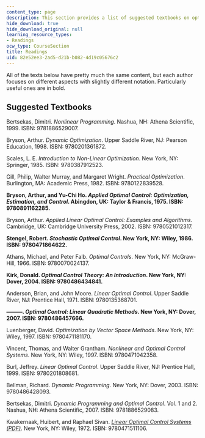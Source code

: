 ```yaml
---
content_type: page
description: This section provides a list of suggested textbooks on optimal control.
hide_download: true
hide_download_original: null
learning_resource_types:
- Readings
ocw_type: CourseSection
title: Readings
uid: 82e52ee3-2ad5-d21b-b082-4d19c05676c2
---
```


All of the texts below have pretty much the same content, but each author focuses on different aspects with slightly different notation. Particularly useful ones are in bold.

Suggested Textbooks
-------------------

Bertsekas, Dimitri. _Nonlinear Programming_. Nashua, NH: Athena Scientific, 1999. ISBN: 9781886529007.

Bryson, Arthur. _Dynamic Optimization_. Upper Saddle River, NJ: Pearson Education, 1998. ISBN: 9780201361872.

Scales, L. E. _Introduction to Non-Linear Optimization_. New York, NY: Springer, 1985. ISBN: 9780387912523.

Gill, Philip, Walter Murray, and Margaret Wright. _Practical Optimization_. Burlington, MA: Academic Press, 1982. ISBN: 9780122839528.

**Bryson, Arthur, and Yu-Chi Ho. _Applied Optimal Control: Optimization, Estimation, and Control_. Abingdon, UK: Taylor & Francis, 1975. ISBN: 9780891162285.**

Bryson, Arthur. _Applied Linear Optimal Control: Examples and Algorithms_. Cambridge, UK: Cambridge University Press, 2002. ISBN: 9780521012317.

**Stengel, Robert. _Stochastic Optimal Control_. New York, NY: Wiley, 1986. ISBN: 9780471864622.**

Athans, Michael, and Peter Falb. _Optimal Controls_. New York, NY: McGraw-Hill, 1966. ISBN: 9780070024137.

**Kirk, Donald. _Optimal Control Theory: An Introduction_. New York, NY: Dover, 2004. ISBN: 9780486434841.**

Anderson, Brian, and John Moore. _Linear Optimal Control_. Upper Saddle River, NJ: Prentice Hall, 1971. ISBN: 9780135368701.

**———. _Optimal Control: Linear Quadratic Methods_. New York, NY: Dover, 2007. ISBN: 9780486457666.**

Luenberger, David. _Optimization by Vector Space Methods_. New York, NY: Wiley, 1997. ISBN: 9780471181170.

Vincent, Thomas, and Walter Grantham. _Nonlinear and Optimal Control Systems_. New York, NY: Wiley, 1997. ISBN: 9780471042358.

Burl, Jeffrey. _Linear Optimal Control_. Upper Saddle River, NJ: Prentice Hall, 1999. ISBN: 9780201808681.

Bellman, Richard. _Dynamic Programming_. New York, NY: Dover, 2003. ISBN: 9780486428093.

Bertsekas, Dimitri. _Dynamic Programming and Optimal Control_. Vol. 1 and 2. Nashua, NH: Athena Scientific, 2007. ISBN: 9781886529083.

Kwakernaak, Huibert, and Raphael Sivan. [_Linear Optimal Control Systems (PDF)_](https://www.semanticscholar.org/paper/Linear-Optimal-Control-Systems-Kwakernaak-Sivan/d7c1406e3def1fe10d6028a397ed257b9f9a50dd). New York, NY: Wiley, 1972. ISBN: 9780471511106.